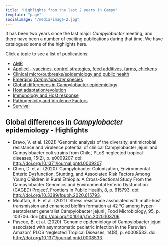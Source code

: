 ```yaml
---
title: "Highlights from the last 2 years in Campy"
template: "page"
socialImage: "/media/image-2.jpg"
---
```

It has been two years since the last major *Campylobacter* meeting, and there have been a number of exciting publications during that time. We have catalogued some of the highlights here. 

Click a topic to see a list of publications:

* [AMR](/pages/literature/amr)
* [Applied - vaccines, control strategies, feed additives, farms, chickens](/pages/literature/applied)
* [Clinical micro/outbreaks/epidemiology and public health](/pages/literature/clinical)
* [Emerging *Campylobacter* species](/pages/literature/emerging)
* [Global differences in Campylobacter epidemiology](/pages/literature/global)
* [Host adaptation/evolution](/pages/literature/evolution)
* [Immunology and Host response](/pages/literature/immunology)
* [Pathogenicity and Virulence Factors](/pages/literature/pathogenicity)
* [Survival](/pages/literature/survival)
## Global differences in *Campylobacter* epidemiology - Highlights

* Bravo, V. et al. (2021) ‘Genomic analysis of the diversity, antimicrobial resistance and virulence potential of clinical Campylobacter jejuni and Campylobacter coli strains from Chile’, PLoS neglected tropical diseases, 15(2), p. e0009207. doi: http://doi.org/10.1371/journal.pntd.0009207.
* Chen, D. et al. (2020) ‘Campylobacter Colonization, Environmental Enteric Dysfunction, Stunting, and Associated Risk Factors Among Young Children in Rural Ethiopia: A Cross-Sectional Study From the Campylobacter Genomics and Environmental Enteric Dysfunction (CAGED) Project’, Frontiers in Public Health, 8, p. 615793. doi: http://doi.org/10.3389/fpubh.2020.615793.
* Mouftah, S. F. et al. (2021) ‘Stress resistance associated with multi-host transmission and enhanced biofilm formation at 42 °C among hyper-aerotolerant generalist Campylobacter jejuni’, Food Microbiology, 95, p. 103706. doi: http://doi.org/10.1016/j.fm.2020.103706.
* Pascoe, B. et al. (2020) ‘Genomic epidemiology of Campylobacter jejuni associated with asymptomatic pediatric infection in the Peruvian Amazon’, PLOS Neglected Tropical Diseases, 14(8), p. e0008533. doi: http://doi.org/10.1371/journal.pntd.0008533.
